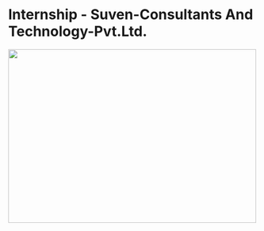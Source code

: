 # Internship - Suven-Consultants And Technology-Pvt.Ltd.

<img src="https://user-images.githubusercontent.com/73601711/130313261-1d4f2a78-8226-47e8-a0e5-5008f4820bf3.jpg" width="500" height="350">
